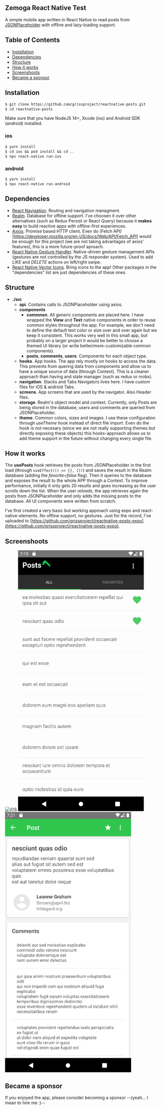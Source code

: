 ## Zemoga React Native Test
A simple mobile app written in React Native to read posts from [JSONPlaceholder](https://jsonplaceholder.typicode.com/) with offline and lazy-loading support.

## Table of Contents
- [Installation](#installation)
- [Dependencies](#dependencies)
- [Structure](#structure)
- [How it works](#how-it-works)
- [Screenshoots](#screenshoots)
- [Became a sponsor](#became-a-sponsor)

## Installation
```
$ git clone https://github.com/grissproject/reactnative-posts.git
$ cd reactnative-posts
```
Make sure that you have NodeJS 14+, Xcode (ios) and Android SDK (android) installed.

### ios
```
$ yarn install
$ cd ios && pod install && cd ..
$ npx react-native run-ios
```

### android
```
$ yarn install
$ npx react-native run-android
```

## Dependencies
- [React Navigation](https://github.com/react-navigation/react-navigation). Routing and navigation managment.
- [Realm](https://github.com/realm/realm-js). Database for offline support. I've choosen it over other alternatives (such as Redux Persist or React Query) because it **makes easy** to build reactive apps with offline-first experiences.
- [Axios](https://github.com/axios/axios). Promise based HTTP client. Even do (Fetch API)[https://developer.mozilla.org/en-US/docs/Web/API/Fetch_API] would be enough for this project (we are not taking advantages of axios' features), this is a more future-proof aproach.
- [React Native Gesture Handler](https://github.com/software-mansion/react-native-gesture-handler). Native-driven gesture management APIs (gestures are not controlled by the JS responder system). Used to add _LIKE_ and _DELETE_ actions on left/right swipe.
- [React Native Vector Icons](https://github.com/oblador/react-native-vector-icons). Bring icons to the app!
Other packages in the "dependencies" list are just dependencies of these ones.

## Structure
* **./src**
  - **api**. Contains calls to JSONPlaceholder using axios.
  - **components**
    - **commnon**. All generic components are placed here. I have wrapped the **View** and **Text** native components in order to reuse common styles throughout the app. For example, we don't need to define the default text color or size over and over again but we keep it consistent. This works very well in this small app, but probably on a larger project it would be better to choose a themed UI library (or write better/more-customizable common components).
    - **posts**, **comments**, **users**. Components for each object type.
  - **hooks**. App hooks. The app rely mostly on hooks to access the data. This prevents from quering data from components and allow us to have a unique source of data (through Context). This is a cleaner approach than having and state manager (such as redux or mobx).
  - **navigation**. Stacks and Tabs Navigators lives here. I have custom files for iOS & android Tabs.
  - **screens**. App screens that are used by the navigator. Also Header files.
  - **storage**. Realm's object model and context. Currently, only Posts are being stored in the database, users and comments are queried from JSONPlaceholder.
  - **theme**. Common colors, sizes and images. I use these configuration through *useTheme* hook instead of direct file import. Even do the hook is not necesary (since we are not really supporting themes but directly exposing these objects) this hooks-approach allows us to add theme support in the future without changing every single file.

## How it works
The **usePosts** hook retrieves the posts from JSONPlaceholder in the first load (through ```useEffect(() => {}, [])```) and saves the result in the Realm database (adding the *favorite=false* flag). Then it queries to the database and exposes the result to the whole APP through a Context. To improve performance, initially it only gets 20 results and goes increasing as the user scrolls down the list. When the user *reloads*, the app retrieves again the posts from JSONPlaceholder and only adds the missing posts to the database. All UI components were written from scratch.

I've first created a very basic but working approach using expo and react-native-elements. No offline support, no gestures. Just for the record, I've uploaded to [https://github.com/grissproject/reactnative-posts-expo](https://github.com/grissproject/reactnative-posts-expo).

## Screenshoots
![iOS](./assets/screenshoots/ios.gif)
![Android](./assets/screenshoots/android.png) ![Android](./assets/screenshoots/android2.png)

## Became a sponsor
If you enjoyed the app, please consider becoming a sponsor --(yeah... I mean to hire me :)--
